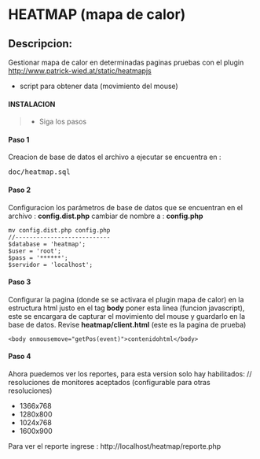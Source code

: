 HEATMAP (mapa de calor)
=====================
Descripcion:
-------------
Gestionar mapa de calor en determinadas paginas
pruebas con el plugin http://www.patrick-wied.at/static/heatmapjs
- script para obtener data (movimiento del mouse)

#### INSTALACION
> - Siga los pasos

#### Paso 1
Creacion de base de datos el archivo a ejecutar se encuentra en :
<pre>doc/heatmap.sql</pre>    
#### Paso 2
Configuracion los parámetros de base de datos que se encuentran en el archivo :
**config.dist.php**  cambiar de nombre a : **config.php**

    mv config.dist.php config.php
    //---------------------------
    $database = 'heatmap';
    $user = 'root';
    $pass = '******';
    $servidor = 'localhost';

#### Paso 3
Configurar la pagina (donde se se activara el plugin mapa de calor)
en la estructura html justo en el tag **body** poner esta linea  (funcion javascript), este se encargara  de capturar el movimiento del mouse y guardarlo en la base de datos.
Revise **heatmap/client.html** (este es la pagina de prueba)

    <body onmousemove="getPos(event)">contenidohtml</body>

#### Paso 4
Ahora puedemos ver los reportes, para esta version solo hay habilitados:
// resoluciones de monitores aceptados (configurable para otras resoluciones)
- 1366x768
- 1280x800
- 1024x768
- 1600x900

Para ver el reporte ingrese : http://localhost/heatmap/reporte.php 